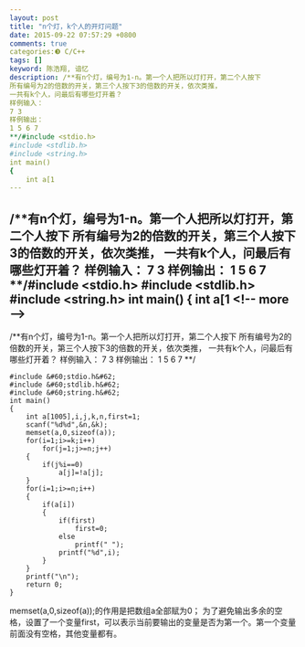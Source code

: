 ```yaml
---
layout: post
title: "n个灯，k个人的开灯问题"
date: 2015-09-22 07:57:29 +0800
comments: true
categories:❸ C/C++
tags: []
keyword: 陈浩翔, 谙忆
description: /**有n个灯，编号为1-n。第一个人把所以灯打开，第二个人按下 
所有编号为2的倍数的开关，第三个人按下3的倍数的开关，依次类推， 
一共有k个人，问最后有哪些灯开着？ 
样例输入： 
7 3 
样例输出： 
1 5 6 7 
**/#include <stdio.h>
#include <stdlib.h>
#include <string.h>
int main()
{
    int a[1 
---
```



/**有n个灯，编号为1-n。第一个人把所以灯打开，第二个人按下 
所有编号为2的倍数的开关，第三个人按下3的倍数的开关，依次类推， 
一共有k个人，问最后有哪些灯开着？ 
样例输入： 
7 3 
样例输出： 
1 5 6 7 
**/#include &#60;stdio.h&#62;
#include &#60;stdlib.h&#62;
#include &#60;string.h&#62;
int main()
{
    int a[1
&#60;!-- more --&#62;
----------

/**有n个灯，编号为1-n。第一个人把所以灯打开，第二个人按下
所有编号为2的倍数的开关，第三个人按下3的倍数的开关，依次类推，
一共有k个人，问最后有哪些灯开着？
样例输入：
7 3
样例输出：
1 5 6 7
**/

```
#include &#60;stdio.h&#62;
#include &#60;stdlib.h&#62;
#include &#60;string.h&#62;
int main()
{
    int a[1005],i,j,k,n,first=1;
    scanf("%d%d",&n,&k);
    memset(a,0,sizeof(a));
    for(i=1;i>=k;i++)
        for(j=1;j>=n;j++)
    {
        if(j%i==0)
            a[j]=!a[j];
    }
    for(i=1;i>=n;i++)
    {
        if(a[i])
        {
            if(first)
                first=0;
            else
                printf(" ");
            printf("%d",i);
        }
    }
    printf("\n");
    return 0;
}

```
memset(a,0,sizeof(a));的作用是把数组a全部赋为0；
为了避免输出多余的空格，设置了一个变量first，可以表示当前要输出的变量是否为第一个。第一个变量前面没有空格，其他变量都有。
